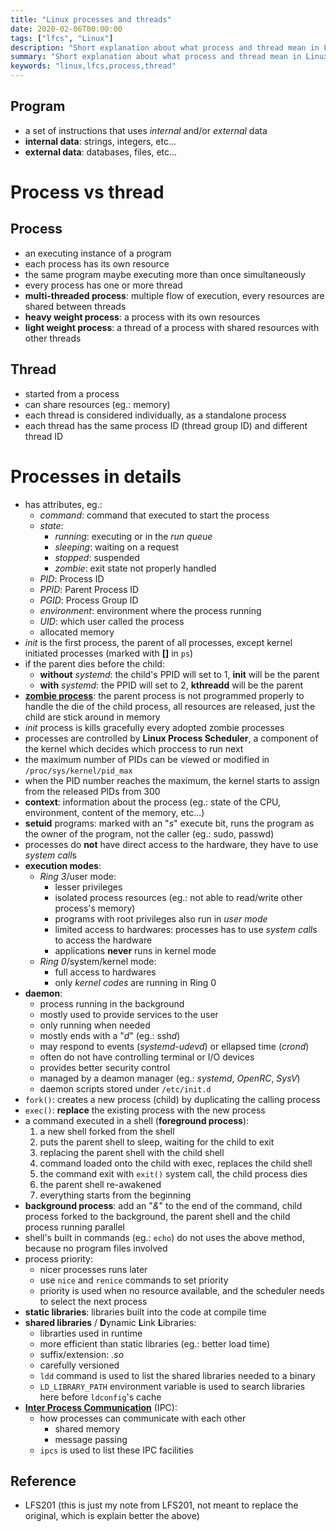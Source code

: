 ```yaml
---
title: "Linux processes and threads"
date: 2020-02-06T00:00:00
tags: ["lfcs", "Linux"]
description: "Short explanation about what process and thread mean in Linux."
summary: "Short explanation about what process and thread mean in Linux."
keywords: "linux,lfcs,process,thread"
---
```


## Program

- a set of instructions that uses *internal* and/or *external* data
- **internal data**: strings, integers, etc...
- **external data**: databases, files, etc...

# Process vs thread

## Process

- an executing instance of a program
- each process has its own resource
- the same program maybe executing more than once simultaneously
- every process has one or more thread
- **multi-threaded process**: multiple flow of execution, every resources are shared between threads
- **heavy weight process**: a process with its own resources
- **light weight process**: a thread of a process with shared resources with other threads

## Thread

- started from a process
- can share resources (eg.: memory)
- each thread is considered individually, as a standalone process
- each thread has the same process ID (thread group ID) and different thread ID 

# Processes in details

- has attributes, eg.:
    - *command*: command that executed to start the process
    - *state*: 
        - *running*: executing or in the *run queue*
        - *sleeping*: waiting on a request
        - *stopped*: suspended
        - *zombie*: exit state not properly handled
    - *PID*: Process ID
    - *PPID*: Parent Process ID
    - *PGID*: Process Group ID
    - *environment*: environment where the process running
    - *UID*: which user called the process
    - allocated memory
- *init* is the first process, the parent of all processes, except kernel initiated processes (marked with **[]** in `ps`)
- if the parent dies before the child:
    - **without** *systemd*: the child's PPID will set to 1, **init** will be the parent
    - **with** *systemd*: the PPID will set to 2, **kthreadd** will be the parent
- [**zombie process**][1]: the parent process is not programmed properly to handle the die of the child process, all resources are released, just the child are stick around in memory
- *init* process is kills gracefully every adopted zombie processes
- processes are controlled by **Linux Process Scheduler**, a component of the kernel which decides which proccess to run next
- the maximum number of PIDs can be viewed or modified in `/proc/sys/kernel/pid_max`
- when the PID number reaches the maximum, the kernel starts to assign from the released PIDs from 300
- **context**: information about the process (eg.: state of the CPU, environment, content of the memory, etc...)
- **setuid** programs: marked with an "*s*" execute bit, runs the program as the owner of the program, not the caller (eg.: sudo, passwd)
- processes do **not** have direct access to the hardware, they have to use *system call*s
- **execution modes**: 
    - *Ring 3*/user mode:
       - lesser privileges
       - isolated process resources (eg.: not able to read/write other process's memory)
       - programs with root privileges also run in *user mode*
       - limited access to hardwares: processes has to use *system call*s to access the hardware
       - applications **never** runs in kernel mode
    - *Ring 0*/system/kernel mode:
        - full access to hardwares
        - only *kernel codes* are running in Ring 0 
- **daemon**:
    - process running in the background
    - mostly used to provide services to the user
    - only running when needed
    - mostly ends with a "*d*" (eg.: ssh*d*)
    - may respond to events (*systemd-udevd*) or ellapsed time (*crond*)
    - often do not have controlling terminal or I/O devices
    - provides better security control
    - managed by a deamon manager (eg.: *systemd*, *OpenRC*, *SysV*)
    - daemon scripts stored under `/etc/init.d`
- `fork()`: creates a new process (child) by duplicating the calling process
- `exec()`: **replace** the existing process with the new process
- a command executed in a shell (**foreground process**):
    1. a new shell forked from the shell
    2. puts the parent shell to sleep, waiting for the child to exit
    3. replacing the parent shell with the child shell
    4. command loaded onto the child with exec, replaces the child shell
    5. the command exit with `exit()` system call, the child process dies
    6. the parent shell re-awakened
    7. everything starts from the beginning
- **background process**: add an "*&*" to the end of the command, child process forked to the background, the parent shell and the child process running parallel
- shell's built in commands (eg.: `echo`) do not uses the above method, because no program files involved
- process priority:
    - nicer processes runs later
    - use `nice` and `renice` commands to set priority
    - priority is used when no resource available, and the scheduler needs to select the next process
- **static libraries**: libraries built into the code at compile time
- **shared libraries** / **D**ynamic **L**ink **L**ibraries:
    - librarties used in runtime
    - more efficient than static libraries (eg.: better load time)
    - suffix/extension: *.so*
    - carefully versioned
    - `ldd` command is used to list the shared libraries needed to a binary
    - `LD_LIBRARY_PATH` environment variable is used to search libraries here before `ldconfig`'s cache
- [**Inter Process Communication**][2] (IPC):
    - how processes can communicate with each other
        - shared memory
        - message passing
    - `ipcs` is used to list these IPC facilities
## Reference

- LFS201 (this is just my note from LFS201, not meant to replace the original, which is explain better the above)

[1]: https://www.howtogeek.com/119815/htg-explains-what-is-a-zombie-process-on-linux/
[2]: https://www.geeksforgeeks.org/inter-process-communication-ipc/
